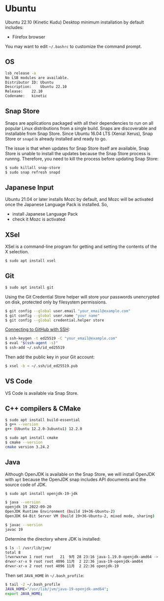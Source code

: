# Ubuntu

Ubuntu 22.10 (Kinetic Kudu) Desktop minimum installation by default includes:

- Fiirefox browser

You may want to edit `~/.bashrc` to customize the command prompt.

## OS

```bash
lsb_release -a
No LSB modules are available.
Distributor ID:	Ubuntu
Description:	Ubuntu 22.10
Release:	22.10
Codename:	kinetic
```

## Snap Store

Snaps are applications packaged with all their dependencies to run on all popular Linux distributions from a single build. Snaps are discoverable and installable from Snap Store. Since Ubuntu 16.04 LTS (Xenial Xerus), Snap Store or `snapd` is already installed and ready to go.

The issue is that when updates for Snap Store itself are available, Snap Store is unable to install the updates because the Snap Store process is runnng. Therefore, you need to kill the process before updating Snap Store:

```bash
$ sudo killall snap-store
$ sudo snap refresh snapd
```

## Japanese Input

Ubuntu 21.04 or later installs Mozc by default, and Mozc will be activated once the Japanese Language Pack is installed. So,

- install Japanese Language Pack
- check it Mozc is activated

## XSel

XSel is a command-line program for getting and setting the contents of the X selection.

```bash
$ sudo apt install xsel
```

## Git

```bash
$ sudo apt install git
```

Using the Git Credential Store helper will store your passwords unencrypted on disk, protected only by filesystem permissions.

```bash
$ git config --global user.email "your_email@example.com"
$ git config --global user.name "your name"
$ git config --global credential.helper store
```

[Connecting to GitHub with SSH](https://docs.github.com/en/authentication/connecting-to-github-with-ssh):

```bash
$ ssh-keygen -t ed25519 -C "your_email@example.com"
$ eval "$(ssh-agent -s)"
$ ssh-add ~/.ssh/id_ed25519
```

Then add the public key in your Git account:

```bash
$ xsel -b < ~/.ssh/id_ed25519.pub
```

## VS Code

VS Code is available via Snap Store.

## C++ compilers & CMake

```bash
$ sudo apt install build-essential
$ g++ --version
g++ (Ubuntu 12.2.0-3ubuntu1) 12.2.0

$ sudo apt install cmake
$ cmake --version
cmake version 3.24.2
```

## Java

Although OpenJDK is available on the Snap Store, we will install OpenJDK with `apt` because the OpenJDK snap includes API documents and the source code of JDK.

```bash
$ sudo apt install openjdk-19-jdk

$ java --version
openjdk 19 2022-09-20
OpenJDK Runtime Environment (build 19+36-Ubuntu-2)
OpenJDK 64-Bit Server VM (build 19+36-Ubuntu-2, mixed mode, sharing)

$ javac --version
javac 19
```

Determine the directory where JDK is installed:

```bash
$ ls -l /usr/lib/jvm/
total 8
lrwxrwxrwx 1 root root   21  9月 28 23:16 java-1.19.0-openjdk-amd64 -> java-19-openjdk-amd64
drwxr-xr-x 9 root root 4096 11月  2 22:36 java-19-openjdk-amd64
drwxr-xr-x 2 root root 4096 11月  2 22:36 openjdk-19
```

Then set `JAVA_HOME` in `~/.bash_profile`:

```bash
$ tail -2 ~/.bash_profile
JAVA_HOME="/usr/lib/jvm/java-19-openjdk-amd64";
export JAVA_HOME;
```
